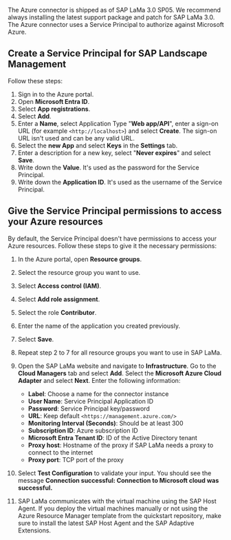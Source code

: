 The Azure connector is shipped as of SAP LaMa 3.0 SP05. We recommend always installing the latest support package and patch for SAP LaMa 3.0. The Azure connector uses a Service Principal to authorize against Microsoft Azure.

## Create a Service Principal for SAP Landscape Management

Follow these steps:

1. Sign in to the Azure portal.
2. Open **Microsoft Entra ID**.
3. Select **App registrations**.
4. Select **Add**.
5. Enter a **Name**, select Application Type "**Web app/API**", enter a sign-on URL (for example ``` <http://localhost> ```) and select **Create**. The sign-on URL isn't used and can be any valid URL.
6. Select the **new App** and select **Keys** in the **Settings** tab.
7. Enter a description for a new key, select "**Never expires**" and select **Save**.
8. Write down the **Value**. It's used as the password for the Service Principal.
9. Write down the **Application ID**. It's used as the username of the Service Principal.

## Give the Service Principal permissions to access your Azure resources

By default, the Service Principal doesn't have permissions to access your Azure resources. Follow these steps to give it the necessary permissions:

1. In the Azure portal, open **Resource groups**.
2. Select the resource group you want to use.
3. Select **Access control (IAM)**.
4. Select **Add role assignment**.
5. Select the role **Contributor**.
6. Enter the name of the application you created previously.
7. Select **Save**.
8. Repeat step 2 to 7 for all resource groups you want to use in SAP LaMa.
9. Open the SAP LaMa website and navigate to **Infrastructure**. Go to the **Cloud Managers** tab and select **Add**. Select the **Microsoft Azure Cloud Adapter** and select **Next**. Enter the following information:

     - **Label**: Choose a name for the connector instance
     - **User Name**: Service Principal Application ID
     - **Password**: Service Principal key/password
     - **URL**: Keep default ```<https://management.azure.com/>```
     - **Monitoring Interval (Seconds)**: Should be at least 300
     - **Subscription ID**: Azure subscription ID
     - **Microsoft Entra Tenant ID**: ID of the Active Directory tenant
     - **Proxy host**: Hostname of the proxy if SAP LaMa needs a proxy to connect to the internet
     - **Proxy port**: TCP port of the proxy
10. Select **Test Configuration** to validate your input. You should see the message **Connection successful: Connection to Microsoft cloud was successful.**
11. SAP LaMa communicates with the virtual machine using the SAP Host Agent. If you deploy the virtual machines manually or not using the Azure Resource Manager template from the quickstart repository, make sure to install the latest SAP Host Agent and the SAP Adaptive Extensions.
